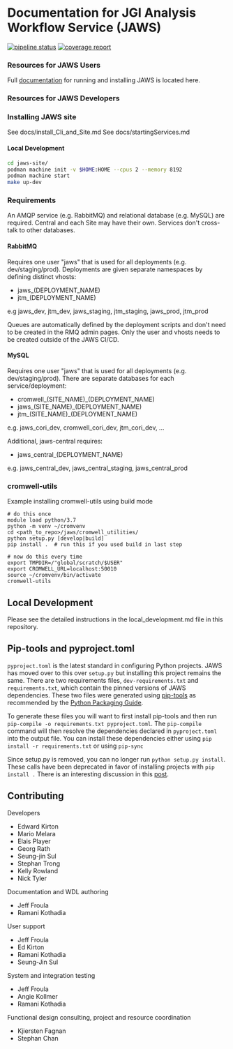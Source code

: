 # Documentation for JGI Analysis Workflow Service (JAWS)

[![pipeline status](https://code.jgi.doe.gov/advanced-analysis/jaws-site/badges/main/pipeline.svg)](https://code.jgi.doe.gov/advanced-analysis/jaws-site/commits/main) [![coverage report](https://code.jgi.doe.gov/advanced-analysis/jaws-site/badges/main/coverage.svg)](https://code.jgi.doe.gov/advanced-analysis/jaws-site/commits/main)

### Resources for JAWS Users
Full [documentation](https://jaws-docs.readthedocs.io) for running and installing JAWS is located here.


### Resources for JAWS Developers

### Installing JAWS site
See docs/install_Cli_and_Site.md
See docs/startingServices.md

#### Local Development

```bash
cd jaws-site/
podman machine init -v $HOME:HOME --cpus 2 --memory 8192
podman machine start
make up-dev
```

### Requirements

An AMQP service (e.g. RabbitMQ) and relational database (e.g. MySQL) are required.  Central and each Site may have their own.  Services don't cross-talk to other databases.

#### RabbitMQ

Requires one user "jaws" that is used for all deployments (e.g. dev/staging/prod).  Deployments are given separate namespaces by defining distinct vhosts:

  - jaws_(DEPLOYMENT_NAME)
  - jtm_(DEPLOYMENT_NAME)

e.g jaws_dev, jtm_dev, jaws_staging, jtm_staging, jaws_prod, jtm_prod

Queues are automatically defined by the deployment scripts and don't need to be created in the RMQ admin pages.  Only the user and vhosts needs to be created outside of the JAWS CI/CD.


#### MySQL

Requires one user "jaws" that is used for all deployments (e.g. dev/staging/prod).  There are separate databases for each service/deployment:

  - cromwell_(SITE_NAME)_(DEPLOYMENT_NAME)
  - jaws_(SITE_NAME)_(DEPLOYMENT_NAME)
  - jtm_(SITE_NAME)_(DEPLOYMENT_NAME)

e.g. jaws_cori_dev, cromwell_cori_dev, jtm_cori_dev, ...

Additional, jaws-central requires:

  - jaws_central_(DEPLOYMENT_NAME)

e.g. jaws_central_dev, jaws_central_staging, jaws_central_prod




### cromwell-utils
Example installing cromwell-utils using build mode

```
# do this once
module load python/3.7
python -m venv ~/cromvenv
cd <path_to_repo>/jaws/cromwell_utilities/
python setup.py [develop|build]
pip install .  # run this if you used build in last step

# now do this every time
export TMPDIR=/"global/scratch/$USER"
export CROMWELL_URL=localhost:50010
source ~/cromvenv/bin/activate
cromwell-utils
```

## Local Development

Please see the detailed instructions in the local_development.md file in this repository.

## Pip-tools and pyproject.toml
`pyproject.toml` is the latest standard in configuring Python projects. JAWS has moved over to this over
`setup.py` but installing this project remains the same. There are two requirements files, `dev-requirements.txt` and
`requirements.txt`, which contain the pinned versions of JAWS dependencies. These two files were generated using [pip-tools](https://github.com/jazzband/pip-tools) as recommended by the [Python Packaging Guide](https://packaging.python.org/en/latest/guides/tool-recommendations/).

To generate these files you will want to first install pip-tools and then run `pip-compile -o requirements.txt pyproject.toml`.
The `pip-compile` command will then resolve the dependencies declared in `pyproject.toml` into the output file. You can
install these dependencies either using `pip install -r requirements.txt` or using `pip-sync`

Since setup.py is removed, you can no longer run `python setup.py install`. These calls have been deprecated in favor
of installing projects with `pip install .` There is an interesting discussion in this [post](https://blog.ganssle.io/articles/2021/10/setup-py-deprecated.html).


## Contributing
Developers
* Edward Kirton
* Mario Melara
* Elais Player
* Georg Rath
* Seung-jin Sul
* Stephan Trong
* Kelly Rowland
* Nick Tyler

Documentation and WDL authoring
* Jeff Froula
* Ramani Kothadia

User support
* Jeff Froula
* Ed Kirton
* Ramani Kothadia
* Seung-Jin Sul

System and integration testing
* Jeff Froula
* Angie Kollmer
* Ramani Kothadia

Functional design consulting, project and resource coordination
* Kjiersten Fagnan
* Stephan Chan
